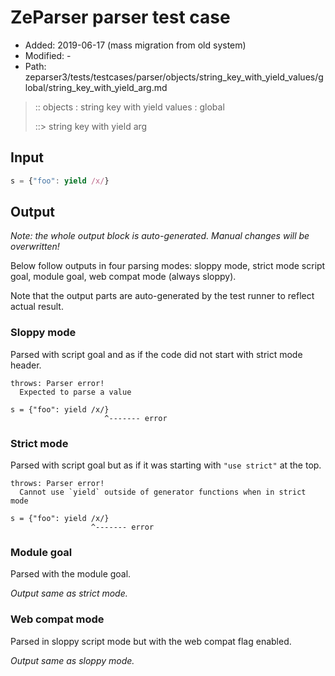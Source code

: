 # ZeParser parser test case

- Added: 2019-06-17 (mass migration from old system)
- Modified: -
- Path: zeparser3/tests/testcases/parser/objects/string_key_with_yield_values/global/string_key_with_yield_arg.md

> :: objects : string key with yield values : global
>
> ::> string key with yield arg


## Input


`````js
s = {"foo": yield /x/}
`````

## Output

_Note: the whole output block is auto-generated. Manual changes will be overwritten!_

Below follow outputs in four parsing modes: sloppy mode, strict mode script goal, module goal, web compat mode (always sloppy).

Note that the output parts are auto-generated by the test runner to reflect actual result.

### Sloppy mode

Parsed with script goal and as if the code did not start with strict mode header.

`````
throws: Parser error!
  Expected to parse a value

s = {"foo": yield /x/}
                     ^------- error
`````

### Strict mode

Parsed with script goal but as if it was starting with `"use strict"` at the top.

`````
throws: Parser error!
  Cannot use `yield` outside of generator functions when in strict mode

s = {"foo": yield /x/}
                  ^------- error
`````


### Module goal

Parsed with the module goal.

_Output same as strict mode._

### Web compat mode

Parsed in sloppy script mode but with the web compat flag enabled.

_Output same as sloppy mode._
